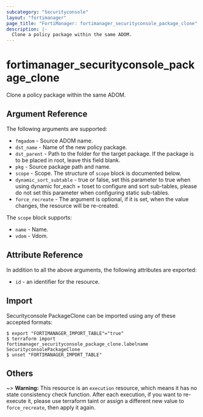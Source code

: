 ```yaml
---
subcategory: "Securityconsole"
layout: "fortimanager"
page_title: "FortiManager: fortimanager_securityconsole_package_clone"
description: |-
  Clone a policy package within the same ADOM.
---
```


# fortimanager_securityconsole_package_clone
Clone a policy package within the same ADOM.

## Argument Reference


The following arguments are supported:


* `fmgadom` - Source ADOM name.
* `dst_name` - Name of the new policy package.
* `dst_parent` - Path to the folder for the target package. If the package is to be placed in root, leave this field blank.
* `pkg` - Source package path and name.
* `scope` - Scope. The structure of `scope` block is documented below.
* `dynamic_sort_subtable` - true or false, set this parameter to true when using dynamic for_each + toset to configure and sort sub-tables, please do not set this parameter when configuring static sub-tables.
* `force_recreate` - The argument is optional, if it is set, when the value changes, the resource will be re-created.

The `scope` block supports:

* `name` - Name.
* `vdom` - Vdom.


## Attribute Reference

In addition to all the above arguments, the following attributes are exported:
* `id` - an identifier for the resource.

## Import

Securityconsole PackageClone can be imported using any of these accepted formats:
```
$ export "FORTIMANAGER_IMPORT_TABLE"="true"
$ terraform import fortimanager_securityconsole_package_clone.labelname SecurityconsolePackageClone
$ unset "FORTIMANAGER_IMPORT_TABLE"
```

## Others

~> **Warning:** This resource is an `execution` resource, which means it has no state consistency check function. After each execution, if you want to re-execute it, please use terraform taint or assign a different new value to `force_recreate`, then apply it again.
